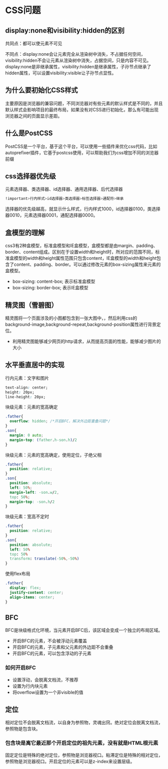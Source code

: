 # CSS问题

## display:none和visibility:hidden的区别

共同点：都可以使元素不可见

不同点：display:none会让元素完全从渲染树中消失，不占据任何空间，visibility:hidden不会让元素从渲染树中消失，占据空间，只是内容不可见。display:none是非继承属性，visibility:hidden是继承属性，子孙节点继承了hidden属性，可以设置visibility:visible让子孙节点显性。

## 为什么要初始化CSS样式

主要原因是浏览器的兼容问题，不同浏览器对有些元素的默认样式是不同的，并且默认样式会影响项目的最终布局，如果没有对CSS进行初始化，那么有可能出现浏览器之间的页面显示差距。

## 什么是PostCSS

PostCSS是一个平台，基于这个平台，可以使用一些插件来优化css代码，比如autoprefixer插件，它基于postcss使用，可以帮助我们为css增加不同的浏览器前缀

## css选择器优先级

元素选择器、类选择器、id选择器、通用选择器、后代选择器

```css
!important>行内样式>id选择器>类选择器>标签选择器>通配符>继承
```

选择器的优先级越高，就显示什么样式，行内样式1000，id选择器0100，类选择器0010，元素选择器0001，通配选择器0000。

## 盒模型的理解

css3有2种盒模型，标准盒模型和IE盒模型，盒模型都是由margin、padding、border、content组成。区别在于设置width和height时，所对应的范围不同，标准盒模型的width和height属性范围只包含content，IE盒模型的width和height包含了content、padding、border。可以通过修改元素的box-sizing属性来元素的盒模型。

- box-sizing: content-box; 表示标准盒模型
- box-sizing: border-box; 表示IE盒模型

## 精灵图（雪碧图）

精灵图将一个页面涉及的小图都包含到一张大图中，，然后利用css的background-image,background-repeat,background-position属性进行背景定位。

- 利用精灵图能够减少网页的http请求，从而提高页面的性能，能够减少图片的大小

## 水平垂直居中的实现

行内元素：文字和图片

```css
text-align: center;
height: 20px;
line-height: 20px;
```

块级元素：元素的宽高确定

```css
.father{
  overflow: hidden; /*开启BFC，解决外边距重叠问题*/
}
.son{
  margin: 0 auto;
  margin-top: (father.h-son.h)/2
}
```

块级元素：元素的宽高确定，使用定位，子绝父相

```css
.father{
  position: relative;
}
.son{
  position: absolute;
  left: 50%;
  margin-left: -son.w/2,
  top: 50%;
  margin-top: -son.h/2
}
```

块级元素：宽高不定时

```css
.father{
  position: relative;
}
.son{
  position: absolute;
  left: 50%
  top: 50%
  transform: translate(-50%,-50%)
}
```

使用flex布局

```css
.father{
  display: flex;
  justify-content: center;
  align-items: center;
}
```

## BFC

BFC是块级格式化环境，当元素开启BFC后，该区域会变成一个独立的布局区域。

- 开启BFC的元素，不会被浮动元素覆盖
- 开启BFC的元素，子元素和父元素的外边距不会重叠
- 开启BFC的元素，可以包含浮动的子元素

### 如何开启BFC

- 设置浮动，会脱离文档流，不推荐
- 设置为行内块元素
- 将overflow设置为一个非visible的值

## 定位

相对定位不会脱离文档流，以自身为参照物，灵魂出窍。绝对定位会脱离文档流，参照物是包含块。

### 包含块是离它最近那个开启定位的祖先元素，没有就是HTML根元素

固定定位是特殊的绝对定位，参照物是浏览器视口。粘滞定位是特殊的相对定位，参照物是浏览器视口。开启定位的元素可以是z-index来设置层级。